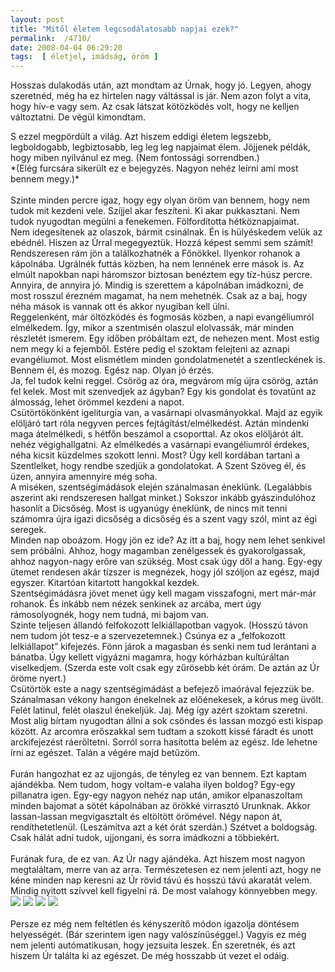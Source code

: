 ```yaml
---
layout: post
title: "Mitől életem legcsodálatosabb napjai ezek?"
permalink:  /4710/ 
date: 2008-04-04 06:29:20
tags:  [ életjel, imádság, öröm ] 
---
```

Hosszas dulakodás után, azt mondtam az Úrnak, hogy jó. Legyen, ahogy szeretnéd, még ha ez hirtelen nagy váltással is jár. Nem azon folyt a vita, hogy hív-e vagy sem. Az csak látszat kötözködés volt, hogy ne kelljen változtatni. De végül kimondtam.

<div>S ezzel megpördült a világ. Azt hiszem eddigi életem legszebb, legboldogabb, legbiztosabb, leg leg leg napjaimat élem. Jöjjenek példák, hogy miben nyilvánul ez meg. (Nem fontossági sorrendben.)</div><div> *(Elég furcsára sikerült ez e bejegyzés. Nagyon nehéz leírni ami most bennem megy.)* </div>  


<!--break-->  
<div>&nbsp;</div><div>Szinte minden percre igaz, hogy egy olyan öröm van bennem, hogy nem tudok mit kezdeni vele. Szíjjel akar feszíteni. Ki akar pukkasztani. Nem tudok nyugodtan megülni a fenekemen. Fölfordította hétköznapjaimat.</div><div>Nem idegesítenek az olaszok, bármit csinálnak. Én is hülyéskedem velük az ebédnél. Hiszen az Úrral megegyeztük. Hozzá képest semmi sem számít!</div><div>Rendszeresen rám jön a találkozhatnék a Főnökkel. Ilyenkor rohanok a kápolnába. Ugrálnék futtás közben, ha nem lennének erre mások is. Az elmúlt napokban napi háromszor biztosan benéztem egy tíz-húsz percre. Annyira, de annyira jó. Mindig is szerettem a kápolnában imádkozni, de most rosszul érezném magamat, ha nem mehetnék. Csak az a baj, hogy néha mások is vannak ott és akkor nyugiban kell ülni.</div><div>Reggelenként, már öltözködés és fogmosás közben, a napi evangéliumról elmélkedem. &Iacute;gy, mikor a szentmisén olaszul elolvassák, már minden részletét ismerem. Egy időben próbáltam ezt, de nehezen ment. Most estig nem megy ki a fejemből. Estére pedig el szoktam felejteni az aznapi evangéliumot. Most elismétlem minden gondolatmenetét a szentleckének is. Bennem él, és mozog. Egész nap. Olyan jó érzés.</div><div>Ja, fel tudok kelni reggel. Csörög az óra, megvárom míg újra csörög, aztán fel kelek. Most mit szenvedjek az ágyban? Egy kis gondolat és tovatűnt az álmosság, lehet örömmel kezdeni a napot.</div><div>Csütörtökönként igeliturgia van, a vasárnapi olvasmányokkal. Majd az egyik elöljáró tart róla negyven perces fejtágítást/elmélkedést. Aztán mindenki maga átelmélkedi, s hétfőn beszámol a csoporttal. Az okos elöljárót ált. nehéz végighallgatni. Az elmélkedés a vasárnapi evangéliumról érdekes, néha kicsit küzdelmes szokott lenni. Most? Úgy kell kordában tartani a Szentlelket, hogy rendbe szedjük a gondolatokat. A Szent Szöveg él, és üzen, annyira amennyire még soha.</div><div>A miséken, szentségimádások elején szánalmasan éneklünk. (Legalábbis aszerint aki rendszeresen hallgat minket.) Sokszor inkább gyászindulóhoz hasonlít a Dicsőség. Most is ugyanúgy éneklünk, de nincs mit tenni számomra újra igazi dicsőség a dicsőség és a szent vagy szól, mint az égi seregek.</div><div>Minden nap oboázom. Hogy jön ez ide? Az itt a baj, hogy nem lehet senkivel sem próbálni. Ahhoz, hogy magamban zenélgessek és gyakorolgassak, ahhoz nagyon-nagy erőre van szükség. Most csak úgy dől a hang. Egy-egy ütemet rendesen akár tízszer is megnézek, hogy jól szóljon az egész, majd egyszer. Kitartóan kitartott hangokkal kezdek.</div><div>Szentségimádásra jövet menet úgy kell magam visszafogni, mert már-már rohanok. És inkább nem nézek senkinek az arcába, mert úgy rámosolyognék, hogy nem tudná, mi bajom van.</div><div>Szinte teljesen állandó felfokozott lelkiállapotban vagyok. (Hosszú távon nem tudom jót tesz-e a szervezetemnek.) Csúnya ez a &bdquo;felfokozott lelkiállapot&rdquo; kifejezés. Fönn járok a magasban és senki nem tud lerántani a bánatba. Úgy kellett vigyázni magamra, hogy kórházban kultúráltan viselkedjem. (Szerda este volt csak egy zűrösebb két órám. De aztán az Úr öröme nyert.)</div><div>Csütörtök este a nagy szentségimádást a befejező imaórával fejezzük be. Szánalmasan vékony hangon énekelnek az előénekesek, a kórus meg üvölt. Felét latinul, felét olaszul énekeljük. Jaj. Még így azért szoktam szeretni. Most alig bírtam nyugodtan állni a sok csöndes és lassan mozgó esti kispap között. Az arcomra erőszakkal sem tudtam a szokott kissé fáradt és unott arckifejezést ráerőltetni. Sorról sorra hasította belém az egész. Ide lehetne írni az egészet. Talán a végére majd betűzöm.</div><div>&nbsp;</div><div>Furán hangozhat ez az ujjongás, de tényleg ez van bennem. Ezt kaptam ajándékba. Nem tudom, hogy voltam-e valaha ilyen boldog? Egy-egy pillanatra igen. Egy-egy nagyon nehéz nap után, amikor elpanaszoltam minden bajomat a sötét kápolnában az örökké virrasztó Urunknak. Akkor lassan-lassan megvigasztalt és eltöltött örömével. Négy napon át, rendíthetetlenül. (Leszámítva azt a két órát szerdán.) Szétvet a boldogság. Csak hálát adni tudok, ujjongani, és sorra imádkozni a többiekért.</div><div>&nbsp;</div><div>Furának fura, de ez van. Az Úr nagy ajándéka. Azt hiszem most nagyon megtaláltam, merre van az arra. Természetesen ez nem jelenti azt, hogy ne kéne minden nap keresni az Úr rövid távú és hosszú távú akaratát velem. Mindig nyitott szívvel kell figyelni rá. De most valahogy könnyebben megy. <img src="/sites/all/modules/fckeditor/fckeditor/editor/images/smiley/msn/regular_smile.gif" />&nbsp;<img src="/sites/all/modules/fckeditor/fckeditor/editor/images/smiley/msn/regular_smile.gif" />&nbsp;<img src="/sites/all/modules/fckeditor/fckeditor/editor/images/smiley/msn/regular_smile.gif" />&nbsp;<img src="/sites/all/modules/fckeditor/fckeditor/editor/images/smiley/msn/regular_smile.gif" /></div><div>&nbsp;</div><div>Persze ez még nem feltétlen és kényszerítő módon igazolja döntésem helyességét. (Bár szerintem igen nagy valószínűséggel.) Vagyis ez még nem jelenti autómatikusan, hogy jezsuita leszek. Én szeretnék, és azt hiszem Úr találta ki az egészet. De még hosszabb út vezet el odáig.</div>&nbsp;

